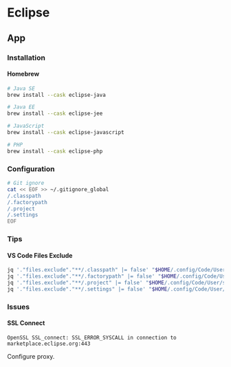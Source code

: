 # Eclipse

<!--
https://app.pluralsight.com/library/courses/guided-tour-eclipse-for-java/table-of-contents
https://app.pluralsight.com/library/courses/eclipse-java-developers/table-of-contents

https://www.linkedin.com/learning/eclipse-essential-training/welcome
https://www.linkedin.com/learning/learning-eclipse-2/welcome

eclipse -application org.eclipse.equinox.p2.director -noSplash -repository #{repo} -installIUs #{plugins}
-->

## App

### Installation

#### Homebrew

```sh
# Java SE
brew install --cask eclipse-java

# Java EE
brew install --cask eclipse-jee

# JavaScript
brew install --cask eclipse-javascript

# PHP
brew install --cask eclipse-php
```

### Configuration

```sh
# Git ignore
cat << EOF >> ~/.gitignore_global
/.classpath
/.factorypath
/.project
/.settings
EOF
```

### Tips

#### VS Code Files Exclude

```sh
jq '."files.exclude"."**/.classpath" |= false' "$HOME/.config/Code/User/settings.json" | sponge "$HOME/.config/Code/User/settings.json"
jq '."files.exclude"."**/.factorypath" |= false' "$HOME/.config/Code/User/settings.json" | sponge "$HOME/.config/Code/User/settings.json"
jq '."files.exclude"."**/.project" |= false' "$HOME/.config/Code/User/settings.json" | sponge "$HOME/.config/Code/User/settings.json"
jq '."files.exclude"."**/.settings" |= false' "$HOME/.config/Code/User/settings.json" | sponge "$HOME/.config/Code/User/settings.json"
```

### Issues

#### SSL Connect

```log
OpenSSL SSL_connect: SSL_ERROR_SYSCALL in connection to marketplace.eclipse.org:443
```

Configure proxy.
